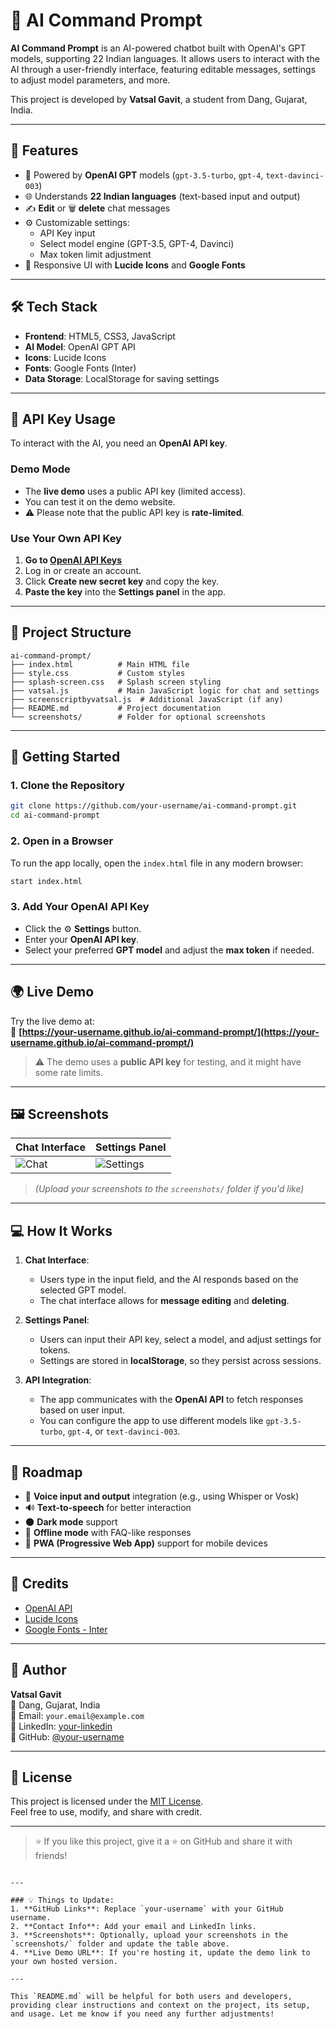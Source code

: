 
# 🤖 AI Command Prompt

**AI Command Prompt** is an AI-powered chatbot built with OpenAI's GPT models, supporting 22 Indian languages. It allows users to interact with the AI through a user-friendly interface, featuring editable messages, settings to adjust model parameters, and more. 

This project is developed by **Vatsal Gavit**, a student from Dang, Gujarat, India.

---

## 🌟 Features

- 🧠 Powered by **OpenAI GPT** models (`gpt-3.5-turbo`, `gpt-4`, `text-davinci-003`)
- 🌐 Understands **22 Indian languages** (text-based input and output)
- ✍️ **Edit** or 🗑️ **delete** chat messages
- ⚙️ Customizable settings:
  - API Key input
  - Select model engine (GPT-3.5, GPT-4, Davinci)
  - Max token limit adjustment
- 🎨 Responsive UI with **Lucide Icons** and **Google Fonts**

---

## 🛠️ Tech Stack

- **Frontend**: HTML5, CSS3, JavaScript
- **AI Model**: OpenAI GPT API
- **Icons**: Lucide Icons
- **Fonts**: Google Fonts (Inter)
- **Data Storage**: LocalStorage for saving settings

---

## 🔐 API Key Usage

To interact with the AI, you need an **OpenAI API key**. 

### Demo Mode

- The **live demo** uses a public API key (limited access).
- You can test it on the demo website.
- ⚠️ Please note that the public API key is **rate-limited**.

### Use Your Own API Key

1. **Go to [OpenAI API Keys](https://platform.openai.com/account/api-keys)**
2. Log in or create an account.
3. Click **Create new secret key** and copy the key.
4. **Paste the key** into the **Settings panel** in the app.

---

## 📁 Project Structure

```
ai-command-prompt/
├── index.html          # Main HTML file
├── style.css           # Custom styles
├── splash-screen.css   # Splash screen styling
├── vatsal.js           # Main JavaScript logic for chat and settings
├── screenscriptbyvatsal.js  # Additional JavaScript (if any)
├── README.md           # Project documentation
└── screenshots/        # Folder for optional screenshots
```

---

## 🚀 Getting Started

### 1. Clone the Repository

```bash
git clone https://github.com/your-username/ai-command-prompt.git
cd ai-command-prompt
```

### 2. Open in a Browser

To run the app locally, open the `index.html` file in any modern browser:

```bash
start index.html
```

### 3. Add Your OpenAI API Key

- Click the ⚙️ **Settings** button.
- Enter your **OpenAI API key**.
- Select your preferred **GPT model** and adjust the **max token** if needed.

---

## 🌍 Live Demo

Try the live demo at:  
🔗 **[https://your-username.github.io/ai-command-prompt/](https://your-username.github.io/ai-command-prompt/)**

> ⚠️ The demo uses a **public API key** for testing, and it might have some rate limits.

---

## 🖼️ Screenshots

| Chat Interface | Settings Panel |
|----------------|----------------|
| ![Chat](screenshots/chat-ui.png) | ![Settings](screenshots/settings.png) |

> *(Upload your screenshots to the `screenshots/` folder if you'd like)*

---

## 💻 How It Works

1. **Chat Interface**: 
    - Users type in the input field, and the AI responds based on the selected GPT model.
    - The chat interface allows for **message editing** and **deleting**.

2. **Settings Panel**: 
    - Users can input their API key, select a model, and adjust settings for tokens.
    - Settings are stored in **localStorage**, so they persist across sessions.

3. **API Integration**: 
    - The app communicates with the **OpenAI API** to fetch responses based on user input.
    - You can configure the app to use different models like `gpt-3.5-turbo`, `gpt-4`, or `text-davinci-003`.

---

## 🔮 Roadmap

- 🎤 **Voice input and output** integration (e.g., using Whisper or Vosk)
- 🔊 **Text-to-speech** for better interaction
- 🌑 **Dark mode** support
- 📶 **Offline mode** with FAQ-like responses
- 📱 **PWA (Progressive Web App)** support for mobile devices

---

## 🙏 Credits

- [OpenAI API](https://platform.openai.com/)
- [Lucide Icons](https://lucide.dev/)
- [Google Fonts - Inter](https://fonts.google.com/specimen/Inter)

---

## 👤 Author

**Vatsal Gavit**  
📍 Dang, Gujarat, India  
📧 Email: `your.email@example.com`  
🔗 LinkedIn: [your-linkedin](https://linkedin.com/in/your-linkedin)  
🐙 GitHub: [@your-username](https://github.com/your-username)

---

## 📄 License

This project is licensed under the [MIT License](LICENSE).  
Feel free to use, modify, and share with credit.

---

> ⭐ If you like this project, give it a ⭐ on GitHub and share it with friends!
```

---

### 💡 Things to Update:
1. **GitHub Links**: Replace `your-username` with your GitHub username.
2. **Contact Info**: Add your email and LinkedIn links.
3. **Screenshots**: Optionally, upload your screenshots in the `screenshots/` folder and update the table above.
4. **Live Demo URL**: If you're hosting it, update the demo link to your own hosted version.

---

This `README.md` will be helpful for both users and developers, providing clear instructions and context on the project, its setup, and usage. Let me know if you need any further adjustments!
